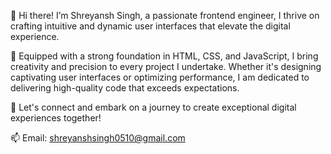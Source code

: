 👋 Hi there! I’m Shreyansh Singh, a passionate frontend engineer, I thrive on crafting intuitive and dynamic user interfaces that elevate the digital experience.

🔧 Equipped with a strong foundation in HTML, CSS, and JavaScript, I bring creativity and precision to every project I undertake. Whether it's designing captivating user interfaces or optimizing performance, I am dedicated to delivering high-quality code that exceeds expectations.

🚀  Let's connect and embark on a journey to create exceptional digital experiences together!

📫 Email: shreyanshsingh0510@gmail.com


<!---
shreyansh0510/shreyansh0510 is a ✨ special ✨ repository because its `README.md` (this file) appears on your GitHub profile.
You can click the Preview link to take a look at your changes.
--->
